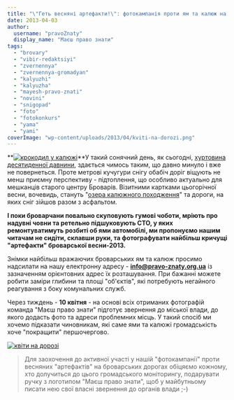 ```yaml
---
title: "\"Геть весняні артефакти!\": фотокампанія проти ям та калюж на броварських дорогах"
date: 2013-04-03
author: 
  username: "pravoZnaty"
  display_name: "Маєш право знати"
tags: 
  - "brovary"
  - "vibir-redaktsiyi"
  - "zvernennya"
  - "zvernennya-gromadyan"
  - "kalyuzhi"
  - "kalyuzha"
  - "mayesh-pravo-znati"
  - "novini"
  - "snigopad"
  - "foto"
  - "fotokonkurs"
  - "yama"
  - "yami"
coverImage: "wp-content/uploads/2013/04/kviti-na-dorozi.png"
---
```


**[![крокодил у калюжі](https://mpz.brovary.org/wp-content/uploads/2013/04/krokodil-u-kalyuzhi.jpg)](https://mpz.brovary.org/wp-content/uploads/2013/04/krokodil-u-kalyuzhi.jpg)**У такий сонячний день, як сьогодні, [хуртовина десятиденної давнини](https://mpz.brovary.org/brovarchani-viyshli-na-borotbu-zi-snigovoyu-stihiyeyu-foto/), здається чимось таким, що давно минуло і вже не повернеться. Проте метрові кучугури снігу обабіч доріг віщують не менш приємну перспективу - підтоплення, що особливо актуально для мешканців старого центру Броварів. Візитними картками цьогорічної весни, вочевидь, стануть "[озера калюжного походження](https://mpz.brovary.org/bermudskiy-trikutnik-na-gogolya-osipova-abo-shho-prihovuyut-gliboki-brovarski-kalyuzhi/)" та дороги, на яких сніг зійшов разом з асфальтом.

**І поки броварчани повально скуповують гумові чоботи, мріють про надувні човни та ретельно підшуковують СТО, у яких ремонтуватимуть розбиті об ями автомобілі, ми пропонуємо нашим читачам не сидіти, склавши руки, та фотографувати найбільш кричущі "артефакти" броварської весни-2013.**

Знімки найбільш вражаючих броварських ям та калюж просимо надсилати на нашу електронну адресу - **[info@pravo-znaty.org.ua](mailto:info@pravo-znaty.org.ua)** із зазначенням орієнтовних адрес їх розташування. При бажанні можете робити заміри глибини та площі "об'єктів", які потребують негайного реагування з боку комунальних служб.

Через тиждень - **10 квітня** - на основі всіх отриманих фотографій команда "Маєш право знати" підготує звернення до міської влади, до якого додасть фото та адреси проблемних місць. У такий спосіб ми хочемо підказати чиновникам, які саме ями та калюжі громадськість хоче "покращити" першочергово.

[![квіти на дорозі](https://mpz.brovary.org/wp-content/uploads/2013/04/kviti-na-dorozi.png)](https://mpz.brovary.org/wp-content/uploads/2013/04/kviti-na-dorozi.png)

> Для заохочення до активної участі у нашій "фотокампанії" проти весняних "артефактів" на броварських дорогах обіцяємо кожному, хто долучиться до цього громадського моніторингу, подарувати ручку з логотипом "Маєш право знати", щоб у майбутньому писати нею свої власні звернення до органів влади ;-)
